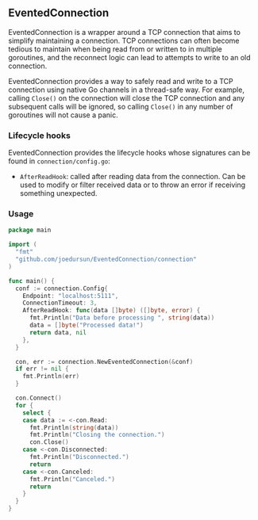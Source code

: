 ## EventedConnection

EventedConnection is a wrapper around a TCP connection that aims to simplify maintaining a connection.
TCP connections can often become tedious to maintain when being read from or written to in multiple
goroutines, and the reconnect logic can lead to attempts to write to an old connection.

EventedConnection provides a way to safely read and write to a TCP connection using native Go channels
in a thread-safe way. For example, calling `Close()` on the connection will close the TCP connection
and any subsequent calls will be ignored, so calling `Close()` in any number of goroutines will not
cause a panic.

### Lifecycle hooks

EventedConnection provides the lifecycle hooks whose signatures can be found in `connection/config.go`:
- `AfterReadHook`: called after reading data from the connection. Can be used to modify or filter received data or to throw an error if receiving something unexpected.

### Usage

```go
package main

import (
  "fmt"
  "github.com/joedursun/EventedConnection/connection"
)

func main() {
  conf := connection.Config{
    Endpoint: "localhost:5111",
    ConnectionTimeout: 3,
    AfterReadHook: func(data []byte) ([]byte, error) {
      fmt.Println("Data before processing ", string(data))
      data = []byte("Processed data!")
      return data, nil
    },
  }

  con, err := connection.NewEventedConnection(&conf)
  if err != nil {
    fmt.Println(err)
  }

  con.Connect()
  for {
    select {
    case data := <-con.Read:
      fmt.Println(string(data))
      fmt.Println("Closing the connection.")
      con.Close()
    case <-con.Disconnected:
      fmt.Println("Disconnected.")
      return
    case <-con.Canceled:
      fmt.Println("Canceled.")
      return
    }
  }
}
```

